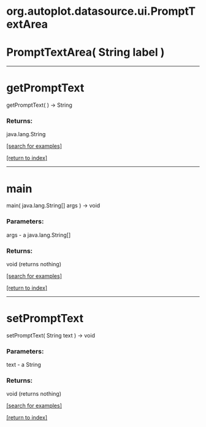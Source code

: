 # org.autoplot.datasource.ui.PromptTextArea



# PromptTextArea( String label )


***
<a name="getPromptText"></a>
# getPromptText
getPromptText(  ) &rarr; String



### Returns:
java.lang.String


<a href="https://github.com/autoplot/dev/search?q=getPromptText&unscoped_q=getPromptText">[search for examples]</a>

<a href="https://github.com/autoplot/documentation/blob/master/javadoc/index-all.md">[return to index]</a>

***
<a name="main"></a>
# main
main( java.lang.String[] args ) &rarr; void



### Parameters:
args - a java.lang.String[]

### Returns:
void (returns nothing)


<a href="https://github.com/autoplot/dev/search?q=main&unscoped_q=main">[search for examples]</a>

<a href="https://github.com/autoplot/documentation/blob/master/javadoc/index-all.md">[return to index]</a>

***
<a name="setPromptText"></a>
# setPromptText
setPromptText( String text ) &rarr; void



### Parameters:
text - a String

### Returns:
void (returns nothing)


<a href="https://github.com/autoplot/dev/search?q=setPromptText&unscoped_q=setPromptText">[search for examples]</a>

<a href="https://github.com/autoplot/documentation/blob/master/javadoc/index-all.md">[return to index]</a>

